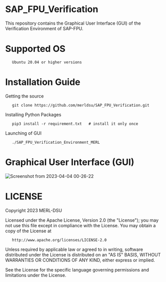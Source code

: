 # SAP_FPU_Verification

This repository contains the Graphical User Interface (GUI) of the Verification Environment of SAP-FPU. 

# Supported OS
       Ubuntu 20.04 or higher versions
       
# Installation Guide
Getting the source

       git clone https://github.com/merldsu/SAP_FPU_Verification.git
       
Installing Python Packages

       pip3 install -r requirement.txt   # install it only once

Launching of GUI

       ./SAP_FPU_Verification_Environment_MERL

# Graphical User Interface (GUI)
![Screenshot from 2023-04-04 00-26-22](https://user-images.githubusercontent.com/53592110/229607808-f257cb66-024d-446b-8072-1bb21e8b37f2.jpeg)


# LICENSE

   Copyright 2023 MERL-DSU

   Licensed under the Apache License, Version 2.0 (the "License");
   you may not use this file except in compliance with the License.
   You may obtain a copy of the License at

       http://www.apache.org/licenses/LICENSE-2.0

   Unless required by applicable law or agreed to in writing, software
   distributed under the License is distributed on an "AS IS" BASIS,
   WITHOUT WARRANTIES OR CONDITIONS OF ANY KIND, either express or implied.

   See the License for the specific language governing permissions and
   limitations under the License.

